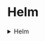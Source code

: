 # Helm 


<details>

<summary>Helm</summary>

### helm command to install and set the values 

```
helm install  --values stage-libs/values/values.yaml  stage-libs -o yaml ./stage-libs
```

</details>


